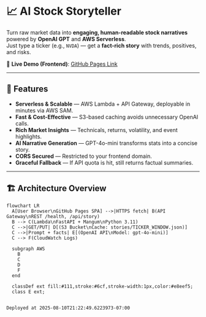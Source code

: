 # 📈 AI Stock Storyteller

Turn raw market data into **engaging, human-readable stock narratives** powered by **OpenAI GPT** and **AWS Serverless**.  
Just type a ticker (e.g., `NVDA`) — get a **fact-rich story** with trends, positives, and risks.

🔗 **Live Demo (Frontend)**: [GitHub Pages Link](https://kowshik-anirudh.github.io/ai-stock-storyteller/)  


---

## 🚀 Features
- **Serverless & Scalable** — AWS Lambda + API Gateway, deployable in minutes via AWS SAM.
- **Fast & Cost-Effective** — S3-based caching avoids unnecessary OpenAI calls.
- **Rich Market Insights** — Technicals, returns, volatility, and event highlights.
- **AI Narrative Generation** — GPT-4o-mini transforms stats into a concise story.
- **CORS Secured** — Restricted to your frontend domain.
- **Graceful Fallback** — If API quota is hit, still returns factual summaries.

---

## 🏗 Architecture Overview

```mermaid
flowchart LR
  A[User Browser\nGitHub Pages SPA] -->|HTTPS fetch| B(API Gateway\nREST /health, /api/story)
  B --> C(Lambda\nFastAPI + Mangum\nPython 3.11)
  C -->|GET/PUT| D[(S3 Bucket\nCache: stories/TICKER_WINDOW.json)]
  C -->|Prompt + facts| E[(OpenAI API\nModel: gpt-4o-mini)]
  C --> F(CloudWatch Logs)

  subgraph AWS
    B
    C
    D
    F
  end

  classDef ext fill:#111,stroke:#6cf,stroke-width:1px,color:#e8eef5;
  class E ext;


Deployed at 2025-08-10T21:22:49.6223973-07:00
